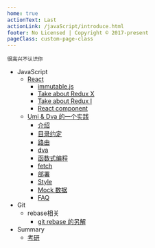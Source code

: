 ```yaml
---
home: true
actionText: Last
actionLink: /javaScript/introduce.html
footer: No Licensed | Copyright © 2017-present
pageClass: custom-page-class
---
```


`很高兴不认识你`

* JavaScript
  + [React](/javaScript/immutable.html)
    - [immutable.js](/javaScript/immutable.html)
    - [Take about Redux X](/javaScript/reduxs.html)
    - [Take about Redux I](/javaScript/redux.html)
    - [React component](/javaScript/component.html)
  + [Umi & Dva 的一个实践](/javaScript/introduce.html)
    - [介绍](/javaScript/introduce.html)
    - [目录约定](/javascript/structure.html)
    - [路由](/javaScript/router.html)
    - [dva](/javaScript/dva.html)
    - [函数式编程](/javascript/promise.html)
    - [fetch](/javascript/fetch.html)
    - [部署](/javascript/deploy.html)
    - [Style](/javascript/style.html)
    - [Mock 数据](/javascript/mock.html)
    - [FAQ](/javascript/faq.html)
* Git
  + rebase相关
    - [git rebase 的另解](/other/gitskill.html)
* Summary
  + [考研](/other/cs.html)
